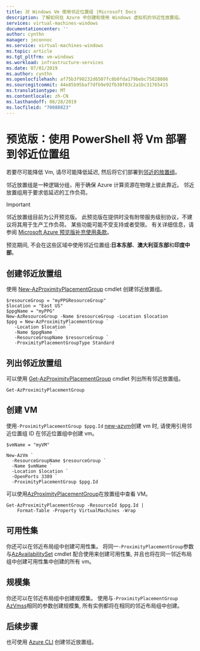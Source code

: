 ```yaml
---
title: 对 Windows Vm 使用邻近位置组 |Microsoft Docs
description: 了解如何在 Azure 中创建和使用 Windows 虚拟机的邻近性放置组。
services: virtual-machines-windows
documentationcenter: ''
author: cynthn
manager: jeconnoc
ms.service: virtual-machines-windows
ms.topic: article
ms.tgt_pltfrm: vm-windows
ms.workload: infrastructure-services
ms.date: 07/01/2019
ms.author: cynthn
ms.openlocfilehash: af75b3f98232d6507fc8b0fda179bebc75828086
ms.sourcegitcommit: 44e85b95baf7dfb9e92fb38f03c2a1bc31765415
ms.translationtype: MT
ms.contentlocale: zh-CN
ms.lasthandoff: 08/28/2019
ms.locfileid: "70088823"
---
```

# <a name="preview-deploy-vms-to-proximity-placement-groups-using-powershell"></a>预览版：使用 PowerShell 将 Vm 部署到邻近位置组


若要尽可能降低 Vm, 请尽可能降低延迟, 然后将它们部署到[邻近的放置组](co-location.md#preview-proximity-placement-groups)。

邻近放置组是一种逻辑分组，用于确保 Azure 计算资源在物理上彼此靠近。 邻近放置组用于要求低延迟的工作负荷。

> [!IMPORTANT]
> 邻近放置组目前为公开预览版。
> 此预览版在提供时没有附带服务级别协议，不建议将其用于生产工作负荷。 某些功能可能不受支持或者受限。 有关详细信息，请参阅 [Microsoft Azure 预览版补充使用条款](https://azure.microsoft.com/support/legal/preview-supplemental-terms/)。
>
> 预览期间, 不会在这些区域中使用邻近位置组:**日本东部**、**澳大利亚东部**和**印度中部**。


## <a name="create-a-proximity-placement-group"></a>创建邻近放置组
使用 [New-AzProximityPlacementGroup](https://docs.microsoft.com/powershell/module/az.compute/new-azproximityplacementgroup) cmdlet 创建邻近放置组。 

```azurepowershell-interactive
$resourceGroup = "myPPGResourceGroup"
$location = "East US"
$ppgName = "myPPG"
New-AzResourceGroup -Name $resourceGroup -Location $location
$ppg = New-AzProximityPlacementGroup `
   -Location $location `
   -Name $ppgName `
   -ResourceGroupName $resourceGroup `
   -ProximityPlacementGroupType Standard
```

## <a name="list-proximity-placement-groups"></a>列出邻近放置组

可以使用 [Get-AzProximityPlacementGroup](/powershell/module/az.compute/get-azproximityplacementgroup) cmdlet 列出所有邻近放置组。

```azurepowershell-interactive
Get-AzProximityPlacementGroup
```


## <a name="create-a-vm"></a>创建 VM

使用`-ProximityPlacementGroup $ppg.Id` [new-azvm](https://docs.microsoft.com/powershell/module/az.compute/new-azvm)创建 vm 时, 请使用引用邻近位置组 ID 在邻近位置组中创建 vm。

```azurepowershell-interactive
$vmName = "myVM"

New-AzVm `
  -ResourceGroupName $resourceGroup `
  -Name $vmName `
  -Location $location `
  -OpenPorts 3389 `
  -ProximityPlacementGroup $ppg.Id
```

可以使用[AzProximityPlacementGroup](/powershell/module/az.compute/get-azproximityplacementgroup)在放置组中查看 VM。

```azurepowershell-interactive
Get-AzProximityPlacementGroup -ResourceId $ppg.Id |
    Format-Table -Property VirtualMachines -Wrap
```

## <a name="availability-sets"></a>可用性集
你还可以在邻近布局组中创建可用性集。 将同一`-ProximityPlacementGroup`参数与[AzAvailabilitySet](/powershell/module/az.compute/new-azavailabilityset) cmdlet 配合使用来创建可用性集, 并且也将在同一邻近布局组中创建可用性集中创建的所有 vm。

## <a name="scale-sets"></a>规模集

你还可以在邻近布局组中创建规模集。 使用与`-ProximityPlacementGroup` [AzVmss](https://docs.microsoft.com/powershell/module/az.compute/new-azvmss)相同的参数创建规模集, 所有实例都将在相同的邻近布局组中创建。

## <a name="next-steps"></a>后续步骤

也可使用 [Azure CLI](../linux/proximity-placement-groups.md) 创建邻近放置组。
